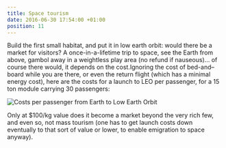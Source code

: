 ```yaml
---
title: Space tourism
date: 2016-06-30 17:54:00 +01:00
position: 11
---
```


Build the first small habitat, and put it in low earth orbit: would there be a market for visitors? A once-in-a-lifetime trip to space, see the Earth from above, gambol away in a weightless play area (no refund if nauseous)… of course there would, it depends on the cost.Ignoring the cost of bed-and–board while you are there, or even the return flight (which has a minimal energy cost), here are the costs for a launch to LEO per passenger, for a 15 ton module carrying 30 passengers:

![Costs per passenger from Earth to Low Earth Orbit](https://2.bp.blogspot.com/-Xw2SjmP-LOw/V3VOup5vaKI/AAAAAAAAAJU/Jd9dDywV94kO-jnmgNj3CsaZRagyq0pWgCLcB/s640/space%2Bhabitat%2Bblog%2Bchart%2BLEO%2Bcost.jpg)

 Only at $100/kg value does it become a market beyond the very rich few, and even so, not mass tourism (one has to get launch costs down eventually to that sort of value or lower, to enable emigration to space anyway).
